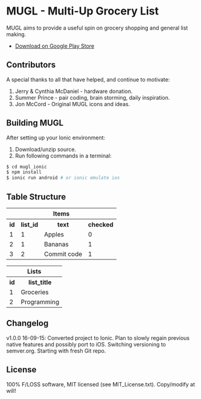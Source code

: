 # MUGL - Multi-Up Grocery List

MUGL aims to provide a useful spin on grocery shopping and general list making.

* [Download on Google Play Store](https://play.google.com/store/apps/details?id=com.onebillionsaved.mugl)

## Contributors

A special thanks to all that have helped, and continue to motivate:

1. Jerry & Cynthia McDaniel - hardware donation.
2. Summer Prince - pair coding, brain storming, daily inspiration.
3. Jon McCord - Original MUGL icons and ideas.

## Building MUGL

After setting up your Ionic environment:

1. Download/unzip source.
2. Run following commands in a terminal:

```bash
$ cd mugl_ionic
$ npm install
$ ionic run android # or ionic emulate ios
```

## Table Structure

<table>
  <tr>
    <th colspan="4">Items</th>    
  </tr>

  <tr>
    <th>id</th>
    <th>list_id</th>
    <th>text</th>
    <th>checked</th>
  </tr>

  <tr>
    <td>1</td>
    <td>1</td>
    <td>Apples</td>
    <td>0</td>
  </tr>

  <tr>
    <td>2</td>
    <td>1</td>
    <td>Bananas</td>
    <td>1</td>
  </tr>

  <tr>
    <td>3</td>
    <td>2</td>
    <td>Commit code</td>
    <td>1</td>
  </tr>
</table>

<table>
<tr>
  <th colspan="2">Lists</th>    
</tr>

<tr>
  <th>id</th>
  <th>list_title</th>  
</tr>

<tr>
  <td>1</td>
  <td>Groceries</td>  
</tr>

<tr>
  <td>2</td>
  <td>Programming</td>
</tr>

</table>

## Changelog

v1.0.0 16-09-15: Converted project to Ionic. Plan to slowly regain previous native features and possibly port to iOS. Switching versioning to semver.org. Starting with fresh Git repo.

## License

100% F/LOSS software, MIT licensed (see MIT_License.txt). Copy/modify at will!
